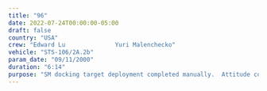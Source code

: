 ```yaml
---
title: "96"
date: 2022-07-24T00:00:00-05:00
draft: false
country: "USA"
crew: "Edward Lu              Yuri Malenchecko"
vehicle: "STS-106/2A.2b"
param_date: "09/11/2000"
duration: "6:14"
purpose: "SM docking target deployment completed manually.  Attitude control magnetometer and nearby translation aid gap spanner installed.  SM-FGB cables routed, secured and connected (EPS, TV-C&DH and Orlan comm).   Photos captured of partially deployed SM solar array section to aid future resolution.  "
---
```

